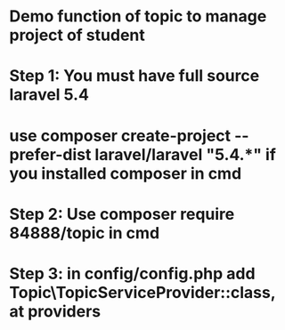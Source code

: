 # Demo function of topic to manage project of student

# Step 1: You must have full source laravel 5.4
# use composer create-project --prefer-dist laravel/laravel <project-name> "5.4.*"  if you installed composer in cmd

# Step 2: Use composer require 84888/topic in cmd

# Step 3: in config/config.php add Topic\TopicServiceProvider::class, at providers